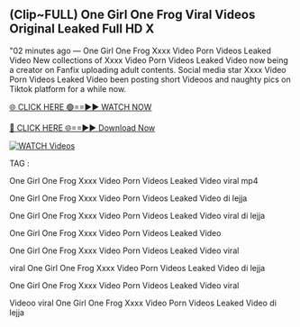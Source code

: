 ## (Clip~FULL) One Girl One Frog Viral Videos Original Leaked Full HD X


"02 minutes ago —  One Girl One Frog Xxxx Video Porn Videos Leaked Video New collections of   Xxxx Video Porn Videos Leaked Video now being a creator on Fanfix uploading adult contents. Social media star   Xxxx Video Porn Videos Leaked Video been posting short Videoos and naughty pics on Tiktok platform for a while now.


[🌐 CLICK HERE 🟢==►► WATCH NOW](https://ultra-bulletin.blogspot.com/p/ultra-bulletin-23.html)

[🔴 CLICK HERE 🌐==►► Download Now](https://ultra-bulletin.blogspot.com/p/ultra-bulletin-23.html)

[![WATCH Videos](https://i.imgur.com/dJHk4Zq.gif)](https://ultra-bulletin.blogspot.com/p/ultra-bulletin-23.html)


TAG :

One Girl One Frog Xxxx Video Porn Videos Leaked Video viral mp4

One Girl One Frog Xxxx Video Porn Videos Leaked Video di lejja

One Girl One Frog Xxxx Video Porn Videos Leaked Video viral di lejja

One Girl One Frog Xxxx Video Porn Videos Leaked Video

One Girl One Frog Xxxx Video Porn Videos Leaked Video viral

viral One Girl One Frog Xxxx Video Porn Videos Leaked Video di lejja

One Girl One Frog Xxxx Video Porn Videos Leaked Video viral

Videoo viral One Girl One Frog Xxxx Video Porn Videos Leaked Video di lejja
